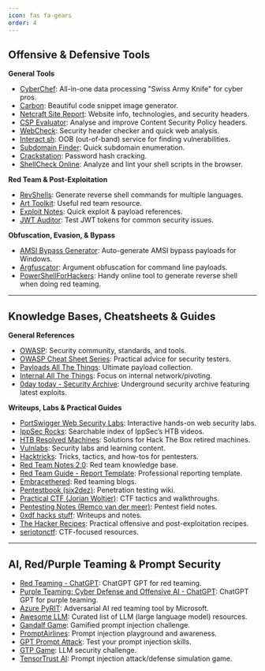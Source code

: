 ```yaml
---
icon: fas fa-gears
order: 4
---
```


## Offensive & Defensive Tools

**General Tools**
- <a href="https://gchq.github.io/CyberChef/" target="_blank">CyberChef</a>: All-in-one data processing "Swiss Army Knife" for cyber pros.
- <a href="https://carbon.now.sh/" target="_blank">Carbon</a>: Beautiful code snippet image generator.
- <a href="https://sitereport.netcraft.com/" target="_blank">Netcraft Site Report</a>: Website info, technologies, and security headers.
- <a href="https://csp-evaluator.withgoogle.com/" target="_blank">CSP Evaluator</a>: Analyse and improve Content Security Policy headers.
- <a href="https://web-check.xyz/" target="_blank">WebCheck</a>: Security header checker and quick web analysis.
- <a href="https://app.interactsh.com/#/" target="_blank">Interact sh</a>: OOB (out-of-band) service for finding vulnerabilities.
- <a href="https://subdomainfinder.c99.nl/" target="_blank">Subdomain Finder</a>: Quick subdomain enumeration.
- <a href="https://crackstation.net/" target="_blank">Crackstation</a>: Password hash cracking.
- <a href="https://www.shellcheck.net/" target="_blank">ShellCheck Online</a>: Analyze and lint your shell scripts in the browser.

**Red Team & Post-Exploitation**
- <a href="https://www.revshells.com/" target="_blank">RevShells</a>: Generate reverse shell commands for multiple languages.
- <a href="https://arttoolkit.github.io/" target="_blank">Art Toolkit</a>: Useful red team resource.
- <a href="https://exploit-notes.hdks.org/" target="_blank">Exploit Notes</a>: Quick exploit & payload references.
- <a href="https://jwtauditor.com/" target="_blank">JWT Auditor</a>: Test JWT tokens for common security issues.

**Obfuscation, Evasion, & Bypass**
- <a href="https://shaquibizhar.github.io/Amsi-bypass-generator/" target="_blank">AMSI Bypass Generator</a>: Auto-generate AMSI bypass payloads for Windows.
- <a href="https://argfuscator.net/" target="_blank">Argfuscator</a>: Argument obfuscation for command line payloads.
- <a href="https://powershellforhackers.com/tools/revshell/" target="_blank">PowerShellForHackers</a>: Handy online tool to generate reverse shell when doing red teaming.


---

## Knowledge Bases, Cheatsheets & Guides

**General References**
- <a href="https://owasp.org/" target="_blank">OWASP</a>: Security community, standards, and tools.
- <a href="https://cheatsheetseries.owasp.org/index.html" target="_blank">OWASP Cheat Sheet Series</a>: Practical advice for security testers.
- <a href="https://swisskyrepo.github.io/PayloadsAllTheThings/" target="_blank">Payloads All The Things</a>: Ultimate payload collection.
- <a href="https://swisskyrepo.github.io/InternalAllTheThings/" target="_blank">Internal All The Things</a>: Focus on internal network/pivoting.
- <a href="https://0day-archive.fullhunt.io/" target="_blank">0day today - Security Archive</a>: Underground security archive featuring latest exploits.

**Writeups, Labs & Practical Guides**
- <a href="https://portswigger.net/web-security/all-labs" target="_blank">PortSwigger Web Security Labs</a>: Interactive hands-on web security labs.
- <a href="https://ippsec.rocks/?#" target="_blank">IppSec Rocks</a>: Searchable index of IppSec’s HTB videos.
- <a href="https://htbmachines.github.io/" target="_blank">HTB Resolved Machines</a>: Solutions for Hack The Box retired machines.
- <a href="https://vuln.dev/" target="_blank">Vulnlabs</a>: Security labs and learning content.
- <a href="https://book.hacktricks.xyz/" target="_blank">Hacktricks</a>: Tricks, tactics, and how-tos for pentesters.
- <a href="https://dmcxblue.gitbook.io/red-team-notes-2-0" target="_blank">Red Team Notes 2.0</a>: Red team knowledge base.
- <a href="https://redteam.guide/docs/Templates/report_template/" target="_blank">Red Team Guide - Report Template</a>: Professional reporting template.
- <a href="https://embracethered.com/blog/index.html" target="_blank">Embracethered</a>: Red teaming blogs.
- <a href="https://pentestbook.six2dez.com/" target="_blank">Pentestbook (six2dez)</a>: Penetration testing wiki.
- <a href="https://book.jorianwoltjer.com/" target="_blank">Practical CTF (Jorian Woltjer)</a>: CTF tactics and walkthroughs.
- <a href="https://notes.incendium.rocks/pentesting-notes" target="_blank">Pentesting Notes (Remco van der meer)</a>: Pentest field notes.
- <a href="https://0xdf.gitlab.io/" target="_blank">0xdf hacks stuff</a>: Writeups and notes.
- <a href="https://www.thehacker.recipes/" target="_blank">The Hacker Recipes</a>: Practical offensive and post-exploitation recipes.
- <a href="https://seriotonctf.github.io/" target="_blank">seriotonctf</a>: CTF-focused resources.

---

## AI, Red/Purple Teaming & Prompt Security

- <a href="https://chatgpt.com/g/g-RUHY05lkN-rt-red-teaming" target="_blank">Red Teaming - ChatGPT</a>: ChatGPT GPT for red teaming.
- <a href="https://chatgpt.com/g/g-k11N973rt-pt-purple-teaming-cyber-defense-and-offensive" target="_blank">Purple Teaming: Cyber Defense and Offensive AI - ChatGPT</a>: ChatGPT GPT for purple teaming.
- <a href="https://github.com/Azure/PyRIT" target="_blank">Azure PyRIT</a>: Adversarial AI red teaming tool by Microsoft.
- <a href="https://github.com/Hannibal046/Awesome-LLM" target="_blank">Awesome LLM</a>: Curated list of LLM (large language model) resources.
- <a href="https://gandalf.lakera.ai/baseline" target="_blank">Gandalf Game</a>: Gamified prompt injection challenge.
- <a href="https://promptairlines.com/" target="_blank">PromptAirlines</a>: Prompt injection playground and awareness.
- <a href="https://gpa.43z.one/" target="_blank">GPT Prompt Attack</a>: Test your prompt injection skills.
- <a href="https://gpt.43z.one/" target="_blank">GTP Game</a>: LLM security challenge.
- <a href="https://tensortrust.ai" target="_blank">TensorTrust AI</a>: Prompt injection attack/defense simulation game.

